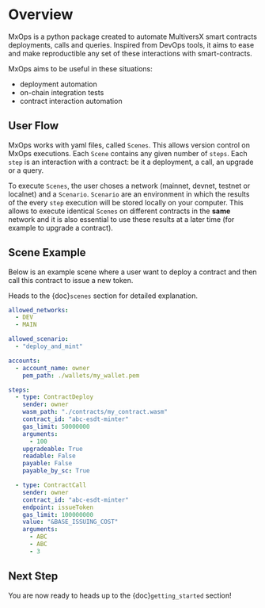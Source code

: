 # Overview

MxOps is a python package created to automate MultiversX smart contracts deployments, calls and queries.
Inspired from DevOps tools, it aims to ease and make reproductible any set of these interactions with smart-contracts.

MxOps aims to be useful in these situations:

- deployment automation
- on-chain integration tests
- contract interaction automation

## User Flow

MxOps works with yaml files, called `Scenes`. This allows version control on MxOps executions.
Each `Scene` contains any given number of `steps`. Each `step` is an interaction with a contract: be it a deployment, a call, an upgrade or a query.

To execute `Scenes`, the user choses a network (mainnet, devnet, testnet or localnet) and a `Scenario`.
`Scenario` are an environment in which the results of the every `step` execution will be stored locally on your computer. This allows to execute identical `Scenes` on different contracts in the **same** network and it is also essential to use these results at a later time (for example to upgrade a contract).

## Scene Example

Below is an example scene where a user want to deploy a contract and then call this contract to issue a new token.

Heads to the {doc}`scenes` section for detailed explanation.

```yaml
allowed_networks:
  - DEV
  - MAIN

allowed_scenario:
  - "deploy_and_mint"

accounts:
  - account_name: owner
    pem_path: ./wallets/my_wallet.pem

steps:
  - type: ContractDeploy
    sender: owner
    wasm_path: "./contracts/my_contract.wasm"
    contract_id: "abc-esdt-minter"
    gas_limit: 50000000
    arguments:
      - 100
    upgradeable: True
    readable: False
    payable: False
    payable_by_sc: True

  - type: ContractCall
    sender: owner
    contract_id: "abc-esdt-minter"
    endpoint: issueToken
    gas_limit: 100000000
    value: "&BASE_ISSUING_COST"
    arguments:
      - ABC
      - ABC
      - 3
```

## Next Step

You are now ready to heads up to the {doc}`getting_started` section!
